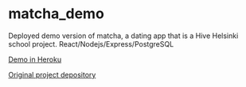 # matcha_demo
Deployed demo version of matcha, a dating app that is a Hive Helsinki school project.
React/Nodejs/Express/PostgreSQL

[Demo in Heroku](https://matchademo.herokuapp.com)

[Original project depository](https://github.com/lapaset/matcha)

